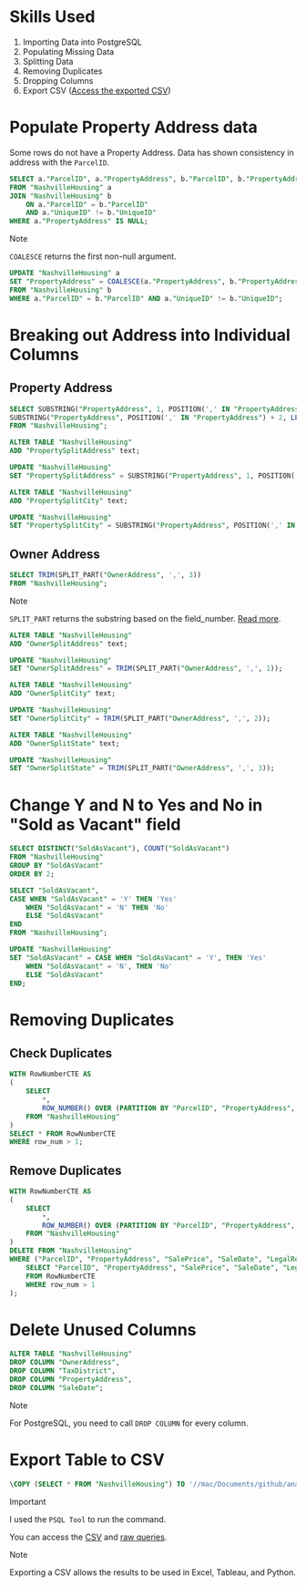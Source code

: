 # Skills Used
1. Importing Data into PostgreSQL
2. Populating Missing Data
3. Splitting Data
4. Removing Duplicates
5. Dropping Columns
6. Export CSV ([Access the exported CSV](/projects/nashville-housing/nashville_housing_cleaned.csv))

# Populate Property Address data
Some rows do not have a Property Address. Data has shown consistency in address with the ```ParcelID```.
```sql
SELECT a."ParcelID", a."PropertyAddress", b."ParcelID", b."PropertyAddress", COALESCE(a."PropertyAddress", b."PropertyAddress")
FROM "NashvilleHousing" a
JOIN "NashvilleHousing" b
	ON a."ParcelID" = b."ParcelID"
	AND a."UniqueID" != b."UniqueID"
WHERE a."PropertyAddress" IS NULL;
```

> [!NOTE]
> ```COALESCE``` returns the first non-null argument.

```sql
UPDATE "NashvilleHousing" a
SET "PropertyAddress" = COALESCE(a."PropertyAddress", b."PropertyAddress")
FROM "NashvilleHousing" b
WHERE a."ParcelID" = b."ParcelID" AND a."UniqueID" != b."UniqueID";
```

# Breaking out Address into Individual Columns
## Property Address
```sql
SELECT SUBSTRING("PropertyAddress", 1, POSITION(',' IN "PropertyAddress") - 1) as "Address",
SUBSTRING("PropertyAddress", POSITION(',' IN "PropertyAddress") + 2, LENGTH("PropertyAddress"))
FROM "NashvilleHousing";
```

```sql
ALTER TABLE "NashvilleHousing"
ADD "PropertySplitAddress" text;

UPDATE "NashvilleHousing"
SET "PropertySplitAddress" = SUBSTRING("PropertyAddress", 1, POSITION(',' IN "PropertyAddress") - 1);

ALTER TABLE "NashvilleHousing"
ADD "PropertySplitCity" text;

UPDATE "NashvilleHousing"
SET "PropertySplitCity" = SUBSTRING("PropertyAddress", POSITION(',' IN "PropertyAddress") + 2, LENGTH("PropertyAddress"));
```

## Owner Address
```sql
SELECT TRIM(SPLIT_PART("OwnerAddress", ',', 3))
FROM "NashvilleHousing";
```

> [!NOTE]
> ```SPLIT_PART``` returns the substring based on the field_number. [Read more](https://w3resource.com/PostgreSQL/split_part-function.php).

```sql
ALTER TABLE "NashvilleHousing"
ADD "OwnerSplitAddress" text;

UPDATE "NashvilleHousing"
SET "OwnerSplitAddress" = TRIM(SPLIT_PART("OwnerAddress", ',', 1));

ALTER TABLE "NashvilleHousing"
ADD "OwnerSplitCity" text;

UPDATE "NashvilleHousing"
SET "OwnerSplitCity" = TRIM(SPLIT_PART("OwnerAddress", ',', 2));

ALTER TABLE "NashvilleHousing"
ADD "OwnerSplitState" text;

UPDATE "NashvilleHousing"
SET "OwnerSplitState" = TRIM(SPLIT_PART("OwnerAddress", ',', 3));
```

# Change Y and N to Yes and No in "Sold as Vacant" field
```sql
SELECT DISTINCT("SoldAsVacant"), COUNT("SoldAsVacant")
FROM "NashvilleHousing"
GROUP BY "SoldAsVacant"
ORDER BY 2;
```

```sql
SELECT "SoldAsVacant",
CASE WHEN "SoldAsVacant" = 'Y' THEN 'Yes'
    WHEN "SoldAsVacant" = 'N' THEN 'No'
    ELSE "SoldAsVacant"
END
FROM "NashvilleHousing";
```

```sql
UPDATE "NashvilleHousing"
SET "SoldAsVacant" = CASE WHEN "SoldAsVacant" = 'Y', THEN 'Yes'
    WHEN "SoldAsVacant" = 'N', THEN 'No'
    ELSE "SoldAsVacant"
END;
```

# Removing Duplicates
## Check Duplicates
```sql
WITH RowNumberCTE AS 
(
    SELECT
        *,
        ROW_NUMBER() OVER (PARTITION BY "ParcelID", "PropertyAddress", "SalePrice", "SaleDate", "LegalReference" ORDER BY "UniqueID") AS row_num
    FROM "NashvilleHousing"
)
SELECT * FROM RowNumberCTE
WHERE row_num > 1;
```

## Remove Duplicates
```sql
WITH RowNumberCTE AS 
(
    SELECT
        *,
        ROW_NUMBER() OVER (PARTITION BY "ParcelID", "PropertyAddress", "SalePrice", "SaleDate", "LegalReference" ORDER BY "UniqueID") AS row_num
    FROM "NashvilleHousing"
)
DELETE FROM "NashvilleHousing"
WHERE ("ParcelID", "PropertyAddress", "SalePrice", "SaleDate", "LegalReference") IN (
    SELECT "ParcelID", "PropertyAddress", "SalePrice", "SaleDate", "LegalReference"
    FROM RowNumberCTE
    WHERE row_num > 1
);
```

# Delete Unused Columns
```sql
ALTER TABLE "NashvilleHousing"
DROP COLUMN "OwnerAddress",
DROP COLUMN "TaxDistrict",
DROP COLUMN "PropertyAddress",
DROP COLUMN "SaleDate";
```

> [!NOTE]
> For PostgreSQL, you need to call ```DROP COLUMN``` for every column.

# Export Table to CSV
```sql
\COPY (SELECT * FROM "NashvilleHousing") TO '//mac/Documents/github/analytics-portfolio/projects/nashville-housing/nashville_housing_cleaned.csv' DELIMITER ',' CSV HEADER;
```

> [!IMPORTANT]
> I used the ```PSQL Tool``` to run the command.

You can access the [CSV](/projects/nashville-housing/nashville_housing_cleaned.csv) and [raw queries](/projects/nashville-housing/queries.sql).

> [!NOTE]
> Exporting a CSV allows the results to be used in Excel, Tableau, and Python.